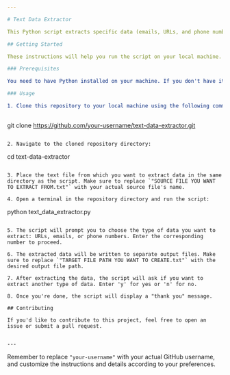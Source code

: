 ```yaml
---

# Text Data Extractor

This Python script extracts specific data (emails, URLs, and phone numbers) from a given text file and writes them to separate output files.

## Getting Started

These instructions will help you run the script on your local machine.

### Prerequisites

You need to have Python installed on your machine. If you don't have it installed, you can download it from the official website: [Python Downloads](https://www.python.org/downloads/).

### Usage

1. Clone this repository to your local machine using the following command:
   
   ```
   git clone https://github.com/your-username/text-data-extractor.git
   ```

2. Navigate to the cloned repository directory:
   
   ```
   cd text-data-extractor
   ```

3. Place the text file from which you want to extract data in the same directory as the script. Make sure to replace `"SOURCE FILE YOU WANT TO EXTRACT FROM.txt"` with your actual source file's name.

4. Open a terminal in the repository directory and run the script:

   ```
   python text_data_extractor.py
   ```

5. The script will prompt you to choose the type of data you want to extract: URLs, emails, or phone numbers. Enter the corresponding number to proceed.

6. The extracted data will be written to separate output files. Make sure to replace `"TARGET FILE PATH YOU WANT TO CREATE.txt"` with the desired output file path.

7. After extracting the data, the script will ask if you want to extract another type of data. Enter 'y' for yes or 'n' for no.

8. Once you're done, the script will display a "thank you" message.

## Contributing

If you'd like to contribute to this project, feel free to open an issue or submit a pull request.


---
```


Remember to replace `"your-username"` with your actual GitHub username, and customize the instructions and details according to your preferences.
